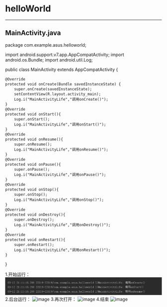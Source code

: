 # helloWorld
-------------------------------------------------------------
MainActivity.java
------------------------
package com.example.asus.helloworld;

import android.support.v7.app.AppCompatActivity;
import android.os.Bundle;
import android.util.Log;

public class MainActivity extends AppCompatActivity {

    @Override
    protected void onCreate(Bundle savedInstanceState) {
        super.onCreate(savedInstanceState);
        setContentView(R.layout.activity_main);
        Log.i("MainActivityLife","调用onCreate()");
    }
    @Override
    protected void onStart(){
        super.onStart();
        Log.i("MainActivityLife","调用onStart()");
    }
    @Override
    protected void onResume(){
        super.onResume();
        Log.i("MainActivityLife","调用onResume()");
    }
    @Override
    protected void onPause(){
        super.onPause();
        Log.i("MainActivityLife","调用onPause()");
    }
    @Override
    protected void onStop(){
        super.onStop();
        Log.i("MainActivityLife","调用onStop()");
    }
    @Override
    protected void onDestroy(){
        super.onDestroy();
        Log.i("MainActivityLife","调用onDestroy()");
    }
    @Override
    protected void onRestart(){
        super.onRestart();
        Log.i("MainActivityLife","调用onRestart()");
    }
}


1.开始运行：
![image](https://github.com/Peiqiye/image/blob/master/图片1.png)
2.后台运行：
![image]()
3.再次打开：
![image]()
4.结束
![image]()


